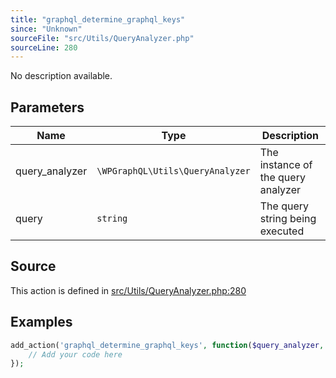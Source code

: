 ```yaml
---
title: "graphql_determine_graphql_keys"
since: "Unknown"
sourceFile: "src/Utils/QueryAnalyzer.php"
sourceLine: 280
---
```



No description available.

## Parameters

| Name | Type | Description |
|------|------|-------------|
| query_analyzer | `\WPGraphQL\Utils\QueryAnalyzer` | The instance of the query analyzer |
| query | `string` | The query string being executed |


## Source

This action is defined in [src/Utils/QueryAnalyzer.php:280](https://github.com/wp-graphql/wp-graphql/blob/develop/src/Utils/QueryAnalyzer.php#L280)


## Examples

```php
add_action('graphql_determine_graphql_keys', function($query_analyzer, $query) {
    // Add your code here
});
```